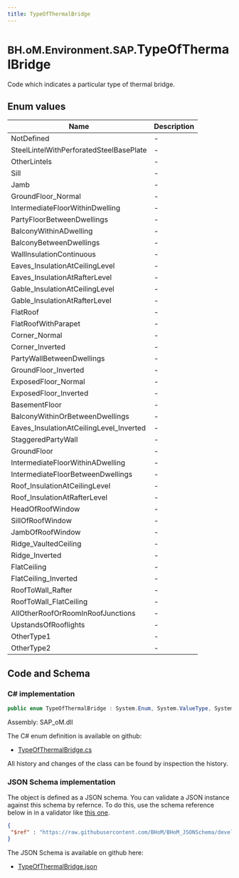 ```yaml
---
title: TypeOfThermalBridge
---
```


# <small>BH.oM.Environment.SAP.</small>**TypeOfThermalBridge**

Code which indicates a particular type of thermal bridge.

## Enum values

| Name            | Description                                                    |
|-----------------|----------------------------------------------------------------|
| NotDefined |  -  |
| SteelLintelWithPerforatedSteelBasePlate |  -  |
| OtherLintels |  -  |
| Sill |  -  |
| Jamb |  -  |
| GroundFloor_Normal |  -  |
| IntermediateFloorWithinDwelling |  -  |
| PartyFloorBetweenDwellings |  -  |
| BalconyWithinADwelling |  -  |
| BalconyBetweenDwellings |  -  |
| WallInsulationContinuous |  -  |
| Eaves_InsulationAtCeilingLevel |  -  |
| Eaves_InsulationAtRafterLevel |  -  |
| Gable_InsulationAtCeilingLevel |  -  |
| Gable_InsulationAtRafterLevel |  -  |
| FlatRoof |  -  |
| FlatRoofWithParapet |  -  |
| Corner_Normal |  -  |
| Corner_Inverted |  -  |
| PartyWallBetweenDwellings |  -  |
| GroundFloor_Inverted |  -  |
| ExposedFloor_Normal |  -  |
| ExposedFloor_Inverted |  -  |
| BasementFloor |  -  |
| BalconyWithinOrBetweenDwellings |  -  |
| Eaves_InsulationAtCeilingLevel_Inverted |  -  |
| StaggeredPartyWall |  -  |
| GroundFloor |  -  |
| IntermediateFloorWithinADwelling |  -  |
| IntermediateFloorBetweenDwellings |  -  |
| Roof_InsulationAtCeilingLevel |  -  |
| Roof_InsulationAtRafterLevel |  -  |
| HeadOfRoofWindow |  -  |
| SillOfRoofWindow |  -  |
| JambOfRoofWindow |  -  |
| Ridge_VaultedCeiling |  -  |
| Ridge_Inverted |  -  |
| FlatCeiling |  -  |
| FlatCeiling_Inverted |  -  |
| RoofToWall_Rafter |  -  |
| RoofToWall_FlatCeiling |  -  |
| AllOtherRoofOrRoomInRoofJunctions |  -  |
| UpstandsOfRooflights |  -  |
| OtherType1 |  -  |
| OtherType2 |  -  |


## Code and Schema

### C# implementation

``` C# title="C#"
public enum TypeOfThermalBridge : System.Enum, System.ValueType, System.IComparable, System.ISpanFormattable, System.IFormattable, System.IConvertible
```

Assembly: SAP_oM.dll

The C# enum definition is available on github:

- [TypeOfThermalBridge.cs](https://github.com/BHoM/SAP_Toolkit/blob/develop/SAP_oM/Enums\TypeOfThermalBridge.cs)

All history and changes of the class can be found by inspection the history.
### JSON Schema implementation

The object is defined as a JSON schema. You can validate a JSON instance against this schema by refernce. To do this, use the schema reference below in in a validator like [this one](https://www.jsonschemavalidator.net/).

``` json title="JSON Schema"
{
 "$ref" : "https://raw.githubusercontent.com/BHoM/BHoM_JSONSchema/develop/SAP_oM/SAP/TypeOfThermalBridge.json"
}
```

The JSON Schema is available on github here:

- [TypeOfThermalBridge.json](https://github.com/BHoM/BHoM_JSONSchema/blob/develop/SAP_oM/SAP/TypeOfThermalBridge.json)
